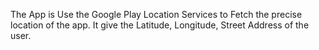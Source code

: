 The App is Use the Google Play Location Services to Fetch the precise location of the app.
It give the Latitude, Longitude, Street Address of the user. 
